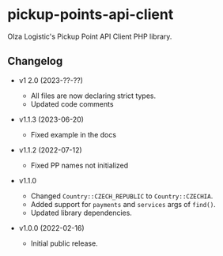 # pickup-points-api-client

Olza Logistic's Pickup Point API Client PHP library.

## Changelog

* v1 2.0 (2023-??-??)
  * All files are now declaring strict types.
  * Updated code comments

* v1.1.3 (2023-06-20)
  * Fixed example in the docs

* v1.1.2 (2022-07-12)
  * Fixed PP names not initialized

* v1.1.0
  * Changed `Country::CZECH_REPUBLIC` to `Country::CZECHIA`.
  * Added support for `payments` and `services` args of `find()`.
  * Updated library dependencies.

* v1.0.0 (2022-02-16)
  * Initial public release.
